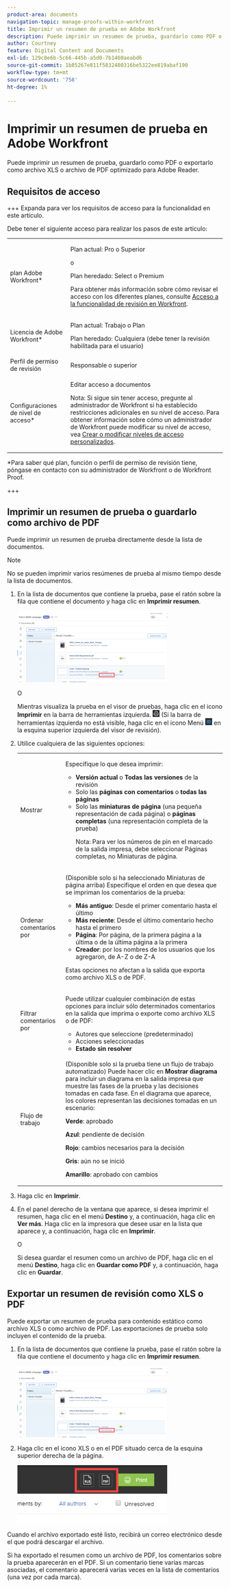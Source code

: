 ```yaml
---
product-area: documents
navigation-topic: manage-proofs-within-workfront
title: Imprimir un resumen de prueba en Adobe Workfront
description: Puede imprimir un resumen de prueba, guardarlo como PDF o exportarlo como archivo XLS o archivo de PDF optimizado para Adobe Reader.
author: Courtney
feature: Digital Content and Documents
exl-id: 129c8e6b-5c66-445b-a5d0-7b1460aeabd6
source-git-commit: 1b85267e811f5832480316be5322ee819abaf190
workflow-type: tm+mt
source-wordcount: '758'
ht-degree: 1%

---
```


# Imprimir un resumen de prueba en Adobe Workfront

Puede imprimir un resumen de prueba, guardarlo como PDF o exportarlo como archivo XLS o archivo de PDF optimizado para Adobe Reader.

## Requisitos de acceso

+++ Expanda para ver los requisitos de acceso para la funcionalidad en este artículo.

Debe tener el siguiente acceso para realizar los pasos de este artículo:

<table style="table-layout:auto"> 
 <col> 
 <col> 
 <tbody> 
  <tr> 
   <td role="rowheader">plan Adobe Workfront*</td> 
   <td> <p>Plan actual: Pro o Superior</p> <p>o</p> <p>Plan heredado: Select o Premium</p> <p>Para obtener más información sobre cómo revisar el acceso con los diferentes planes, consulte <a href="/help/quicksilver/administration-and-setup/manage-workfront/configure-proofing/access-to-proofing-functionality.md" class="MCXref xref">Acceso a la funcionalidad de revisión en Workfront</a>.</p> </td> 
  </tr> 
  <tr> 
   <td role="rowheader">Licencia de Adobe Workfront*</td> 
   <td> <p>Plan actual: Trabajo o Plan</p> <p>Plan heredado: Cualquiera (debe tener la revisión habilitada para el usuario)</p> </td> 
  </tr> 
  <tr> 
   <td role="rowheader">Perfil de permiso de revisión </td> 
   <td>Responsable o superior</td> 
  </tr> 
  <tr> 
   <td role="rowheader">Configuraciones de nivel de acceso*</td> 
   <td> <p>Editar acceso a documentos</p> <p>Nota: Si sigue sin tener acceso, pregunte al administrador de Workfront si ha establecido restricciones adicionales en su nivel de acceso. Para obtener información sobre cómo un administrador de Workfront puede modificar su nivel de acceso, vea <a href="../../../administration-and-setup/add-users/configure-and-grant-access/create-modify-access-levels.md" class="MCXref xref">Crear o modificar niveles de acceso personalizados</a>.</p> </td> 
  </tr> 
 </tbody> 
</table>

&#42;Para saber qué plan, función o perfil de permiso de revisión tiene, póngase en contacto con su administrador de Workfront o de Workfront Proof.

+++

## Imprimir un resumen de prueba o guardarlo como archivo de PDF

Puede imprimir un resumen de prueba directamente desde la lista de documentos.

>[!NOTE]
>
>No se pueden imprimir varios resúmenes de prueba al mismo tiempo desde la lista de documentos.

1. En la lista de documentos que contiene la prueba, pase el ratón sobre la fila que contiene el documento y haga clic en **Imprimir resumen**.

   ![proof_printsummary.png](assets/proof-printsummary-350x166.png)

   O

   Mientras visualiza la prueba en el visor de pruebas, haga clic en el icono **Imprimir** en la barra de herramientas izquierda. ![](assets/print-icon-in-pv.png) (Si la barra de herramientas izquierda no está visible, haga clic en el icono Menú ![](assets/menu-icon-in-pv.png) en la esquina superior izquierda del visor de revisión).

1. Utilice cualquiera de las siguientes opciones:

   <table style="table-layout:auto"> 
    <col> 
    <col> 
    <tbody> 
     <tr> 
      <td role="rowheader">Mostrar</td> 
      <td> <p>Especifique lo que desea imprimir:</p> 
       <ul> 
        <li><strong>Versión actual</strong> o <strong>Todas las versiones</strong> de la revisión</li> 
        <li>Solo las <strong>páginas con comentarios</strong> o <strong>todas las páginas</strong></li> 
        <li>Solo las <strong>miniaturas de página</strong> (una pequeña representación de cada página) o <strong>páginas completas</strong> (una representación completa de la prueba)<br></li> 
        <p>Nota: Para ver los números de pin en el marcado de la salida impresa, debe seleccionar Páginas completas, no Miniaturas de página. </p> 
       </ul> </td> 
     </tr> 
     <tr> 
      <td role="rowheader">Ordenar comentarios por</td> 
      <td> <p>(Disponible solo si ha seleccionado Miniaturas de página arriba) Especifique el orden en que desea que se impriman los comentarios de la prueba:</p> 
       <ul> 
        <li><strong>Más antiguo</strong>: Desde el primer comentario hasta el último</li> 
        <li><strong>Más reciente</strong>: Desde el último comentario hecho hasta el primero</li> 
        <li><strong>Página</strong>: Por página, de la primera página a la última o de la última página a la primera</li> 
        <li><strong>Creador</strong>: por los nombres de los usuarios que los agregaron, de A-Z o de Z-A</li> 
       </ul> <p>Estas opciones no afectan a la salida que exporta como archivo XLS o de PDF.</p> </td> 
     </tr> 
     <tr> 
      <td role="rowheader">Filtrar comentarios por</td> 
      <td> <p>Puede utilizar cualquier combinación de estas opciones para incluir sólo determinados comentarios en la salida que imprima o exporte como archivo XLS o de PDF:</p> 
       <ul> 
        <li>Autores que seleccione (predeterminado)</li> 
        <li>Acciones seleccionadas</li> 
        <li><strong>Estado sin resolver</strong></li> 
       </ul> </td> 
     </tr> 
     <tr> 
      <td role="rowheader">Flujo de trabajo</td> 
      <td> <p>(Disponible solo si la prueba tiene un flujo de trabajo automatizado) Puede hacer clic en <strong>Mostrar diagrama</strong> para incluir un diagrama en la salida impresa que muestre las fases de la prueba y las decisiones tomadas en cada fase. En el diagrama que aparece, los colores representan las decisiones tomadas en un escenario:</p> <p><strong>Verde</strong>: aprobado</p> <p><strong>Azul</strong>: pendiente de decisión</p> <p><strong>Rojo</strong>: cambios necesarios para la decisión</p> <p><strong>Gris</strong>: aún no se inició</p> <p><strong>Amarillo</strong>: aprobado con cambios</p> </td> 
     </tr> 
    </tbody> 
   </table>

1. Haga clic en **Imprimir**.
1. En el panel derecho de la ventana que aparece, si desea imprimir el resumen, haga clic en el menú **Destino** y, a continuación, haga clic en **Ver más**. Haga clic en la impresora que desee usar en la lista que aparece y, a continuación, haga clic en **Imprimir**.

   O

   Si desea guardar el resumen como un archivo de PDF, haga clic en el menú **Destino**, haga clic en **Guardar como PDF** y, a continuación, haga clic en **Guardar**.

## Exportar un resumen de revisión como XLS o PDF

Puede exportar un resumen de prueba para contenido estático como archivo XLS o como archivo de PDF. Las exportaciones de prueba solo incluyen el contenido de la prueba.

1. En la lista de documentos que contiene la prueba, pase el ratón sobre la fila que contiene el documento y haga clic en **Imprimir resumen**.

   ![proof_printsummary.png](assets/proof-printsummary-350x166.png)

1. Haga clic en el icono XLS o en el PDF situado cerca de la esquina superior derecha de la página.

   ![](assets/xls-pdf-icons-350x136.png)

Cuando el archivo exportado esté listo, recibirá un correo electrónico desde el que podrá descargar el archivo.

Si ha exportado el resumen como un archivo de PDF, los comentarios sobre la prueba aparecerán en el PDF. Si un comentario tiene varias marcas asociadas, el comentario aparecerá varias veces en la lista de comentarios (una vez por cada marca).
